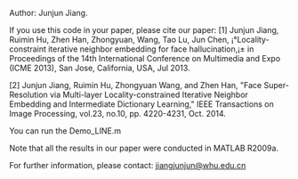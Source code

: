 Author: 
Junjun Jiang.   


If you use this code in your paper, please cite our paper:
[1]	Junjun Jiang, Ruimin Hu, Zhen Han, Zhongyuan, Wang, Tao Lu, Jun Chen, ¡°Locality-constraint iterative neighbor embedding for face hallucination,¡± in Proceedings of the 14th International Conference on Multimedia and Expo (ICME 2013), San Jose, California, USA, Jul 2013.

[2]  Junjun Jiang, Ruimin Hu, Zhongyuan Wang, and Zhen Han, "Face Super-Resolution via Multi-layer Locality-constrained Iterative Neighbor Embedding and Intermediate Dictionary Learning," IEEE Transactions on Image Processing, vol.23, no.10, pp. 4220-4231, Oct. 2014.

You can run the Demo_LINE.m

Note that all the results in our paper were conducted in MATLAB R2009a.

For further information, please contact: jiangjunjun@whu.edu.cn
